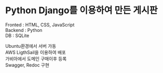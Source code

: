 # Python Django를 이용하여 만든 게시판

Fronted : HTML, CSS, JavaScript <br>
Backend : Python <br>
DB : SQLite <br>

Ubuntu환경에서 서버 가동 <br>
AWS LigthSail을 이용하여 배포 <br>
가비아에서 도메인 구매이후 등록 <br>
Swagger, Redoc 구현

